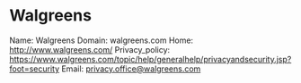 
# Walgreens

Name: Walgreens
Domain: walgreens.com
Home: http://www.walgreens.com/
Privacy_policy: https://www.walgreens.com/topic/help/generalhelp/privacyandsecurity.jsp?foot=security
Email: privacy.office@walgreens.com
